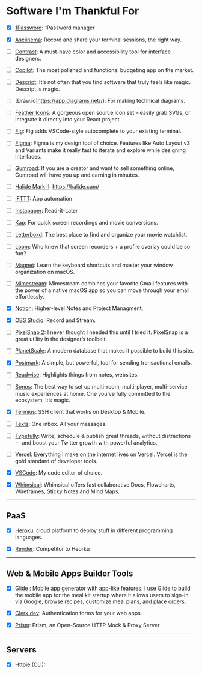 # Software I'm Thankful For


- [x] [1Password](https://1password.com/): 1Password manager
- [x] [Asciinema](https://asciinema.com/): Record and share your terminal sessions, the right way. 
- [ ] [Contrast](https://usecontrast.com/): A must-have color and accessibility tool for interface designers.
- [ ] [Copilot](https://apps.apple.com/us/app/copilot-smart-budgets-bills/id1447330651): The most polished and functional budgeting app on the market.
- [ ] [Descript](https://www.descript.com/): It’s not often that you find software that truly feels like magic. Descript is magic.
- [ ] [Draw.io]https://app.diagrams.net//): For making technical diagrams.
- [ ] [Feather Icons](https://feathericons.com/): A gorgeous open source icon set – easily grab SVGs, or integrate it directly into your React project.
- [ ] [Fig](https://fig.io/): Fig adds VSCode-style autocomplete to your existing terminal.
- [ ] [Figma](https://www.figma.com): Figma is my design tool of choice. Features like Auto Layout v3 and Variants make it really fast to iterate and explore while designing interfaces.
- [ ] [Gumroad](https://gumroad.com/): If you are a creator and want to sell something online, Gumroad will have you up and earning in minutes.
- [ ] [Halide Mark II](https://halide.cam/): https://halide.cam/
- [ ] [IFTTT](https://ifttt.com/): App automation
- [ ] [Instapaper](https://instapaper.com):  Read-it-Later
- [ ] [Kap](https://getkap.co/): For quick screen recordings and movie conversions.
- [ ] [Letterboxd](https://letterboxd.com/): The best place to find and organize your movie watchlist.
- [ ] [Loom](https://www.loom.com/): Who knew that screen recorders + a profile overlay could be so fun?
- [ ] [Magnet](https://apps.apple.com/us/app/magnet/id441258766?mt=12): Learn the keyboard shortcuts and master your window organization on macOS.
- [ ] [Mimestream](https://mimestream.com/): Mimestream combines your favorite Gmail features with the power of a native macOS app so you can move through your email effortlessly.
- [x] [Notion](https://www.notion.so): Higher-level Notes and Project Managment.
- [x] [OBS Studio](https://obsproject.com): Record and Stream.
- [ ] [PixelSnap 2](https://getpixelsnap.com/): I never thought I needed this until I tried it. PixelSnap is a great utility in the designer’s toolbelt.
- [ ] [PlanetScale](https://planetscale.com/): A modern database that makes it possible to build this site.
- [x] [Postmark](https://postmarkapp.com): A simple, but powerful, tool for sending transactional emails.
- [ ] [Readwise](https://readwise.io/): Highlights things from notes, websites.
- [ ] [Sonos](https://www.sonos.com): The best way to set up multi-room, multi-player, multi-service music experiences at home. One you’ve fully committed to the ecosystem, it’s magic.
- [x] [Termius](https://termius.com/): SSH client that works on Desktop & Mobile.
- [ ] [Texts](https://texts.com/): One inbox. All your messages.
- [ ] [Typefully](https://typefully.com/): Write, schedule & publish great threads, without distractions — and boost your Twitter growth with powerful analytics.
- [ ] [Vercel](https://vercel.com/): Everything I make on the internet lives on Vercel. Vercel is the gold standard of developer tools.
- [x] [VSCode](https://code.visualstudio.com/): My code editor of choice.
- [x] [Whimsical](https://whimsical.com): Whimsical offers fast collaborative Docs, Flowcharts, Wireframes, Sticky Notes and Mind Maps. 


<hr />

## PaaS

- [x] [Heroku](https://heroku.com/): cloud platform to deploy stuff in different programming languages.
- [x] [Render](https://render.com/): Competitor to Heorku


<hr /> 

## Web & Mobile Apps Builder Tools

- [x] [Glide
](https://glideapps.com/): Mobile app generator with app-like features. I use Glide to build the mobile app for the meal kit startup where it allows users to sign-in via Google, browse recipes, customize meal plans, and place orders.
- [x] [Clerk.dev](https://clerk.dev): Authentication forms for your web apps.
- [x] [Prism](https://stoplight.io/open-source/prism/): Prism, an Open-Source HTTP Mock & Proxy Server


<hr /> 

## Servers

- [x] [Httpie (CLI)](https://httpie.io/cli):










